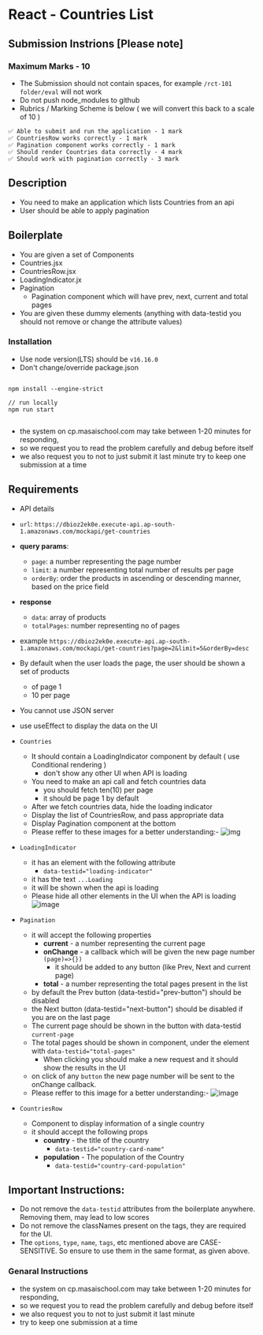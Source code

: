 # React - Countries List

## Submission Instrions [Please note]

### Maximum Marks - 10

- The Submission should not contain spaces, for example `/rct-101 folder/eval` will not work
- Do not push node_modules to github
- Rubrics / Marking Scheme is below ( we will convert this back to a scale of 10 )

```
✅ Able to submit and run the application - 1 mark
✅ CountriesRow works correctly - 1 mark
✅ Pagination component works correctly - 1 mark
✅ Should render Countries data correctly - 4 mark
✅ Should work with pagination correctly - 3 mark
```

## Description

- You need to make an application which lists Countries from an api
- User should be able to apply pagination

## Boilerplate

- You are given a set of Components
- Countries.jsx
- CountriesRow.jsx
- LoadingIndicator.jx
- Pagination
  - Pagination component which will have prev, next, current and total pages
- You are given these dummy elements (anything with data-testid you should not remove or change the attribute values)

### Installation

- Use node version(LTS) should be `v16.16.0`
- Don't change/override package.json

```

npm install --engine-strict

// run locally
npm run start


```

- the system on cp.masaischool.com may take between 1-20 minutes for responding,
- so we request you to read the problem carefully and debug before itself
- we also request you to not to just submit it last minute
  try to keep one submission at a time

## Requirements

- API details
- `url`: `https://dbioz2ek0e.execute-api.ap-south-1.amazonaws.com/mockapi/get-countries`
- **query params**:
  - `page`: a number representing the page number
  - `limit`: a number representing total number of results per page
  - `orderBy`: order the products in ascending or descending manner, based on the price field
- **response**
  - `data`: array of products
  - `totalPages`: number representing no of pages
- example `https://dbioz2ek0e.execute-api.ap-south-1.amazonaws.com/mockapi/get-countries?page=2&limit=5&orderBy=desc`
- By default when the user loads the page, the user should be shown a set of products
  - of page 1
  - 10 per page
- You cannot use JSON server
- use useEffect to display the data on the UI

- `Countries`

  - It should contain a LoadingIndicator component by default ( use Conditional rendering )
    - don't show any other UI when API is loading
  - You need to make an api call and fetch countries data
    - you should fetch ten(10) per page
    - it should be page 1 by default
  - After we fetch countries data, hide the loading indicator
  - Display the list of CountriesRow, and pass appropriate data
  - Display Pagination component at the bottom
  - Please reffer to these images for a better understanding:-
    ![img](https://masai-course.s3.ap-south-1.amazonaws.com/editor/uploads/2023-05-02/Screenshot%202023-05-02%20at%204.37.04%20PM_308063.png)

- `LoadingIndicator`

  - it has an element with the following attribute
    - `data-testid="loading-indicator"`
  - it has the text `...Loading`
  - it will be shown when the api is loading
  - Please hide all other elements in the UI when the API is loading
    ![image](https://masai-course.s3.ap-south-1.amazonaws.com/editor/uploads/2023-06-13/Screenshot%202023-06-13%20at%202.31.50%20PM_981116.png)

- `Pagination`

  - it will accept the following properties
    - **current** - a number representing the current page
    - **onChange** - a callback which will be given the new page number `(page)=>{})`
      - it should be added to any button (like Prev, Next and current page)
    - **total** - a number representing the total pages present in the list
  - by default the Prev button (data-testid="prev-button") should be disabled
  - the Next button (data-testid="next-button") should be disabled if you are on the last page
  - The current page should be shown in the button with data-testid `current-page`
  - The total pages should be shown in component, under the element with `data-testid="total-pages"`
    - When clicking you should make a new request and it should show the results in the UI
  - on click of any `button` the new page number will be sent to the onChange callback.
  - Please reffer to this image for a better understanding:-
    ![image](https://masai-course.s3.ap-south-1.amazonaws.com/editor/uploads/2023-05-02/Screenshot%202023-05-02%20at%204.37.27%20PM_376177.png)

- `CountriesRow`
  - Component to display information of a single country
  - it should accept the following props
    - **country** - the title of the country
      - `data-testid="country-card-name"`
    - **population** - The population of the Country
      - `data-testid="country-card-population"`

## Important Instructions:

- Do not remove the `data-testid` attributes from the boilerplate anywhere. Removing them, may lead to low scores
- Do not remove the classNames present on the tags, they are required for the UI.
- The `options`, `type`, `name`, `tags`, etc mentioned above are CASE-SENSITIVE. So ensure to use them in the same format, as given above.

### Genaral Instructions

- the system on cp.masaischool.com may take between 1-20 minutes for responding,
- so we request you to read the problem carefully and debug before itself
- we also request you to not to just submit it last minute
- try to keep one submission at a time
